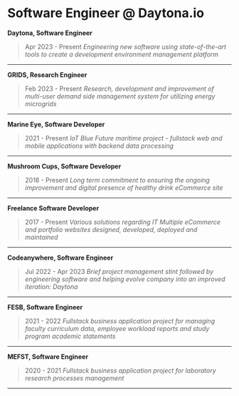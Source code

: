 # Software Engineer @ Daytona.io

**Daytona, Software Engineer**

> Apr 2023 - Present
*Engineering new software using state-of-the-art tools to create a development environment management platform*

---

**GRIDS, Research Engineer**

> Feb 2023 - Present
*Research, development and improvement of multi-user demand side management system for utilizing energy microgrids*

---

**Marine Eye, Software Developer**

> 2021 - Present
*IoT Blue Future maritime project - fullstack web and mobile applications with backend data processing*

---

**Mushroom Cups, Software Developer**

> 2018 - Present
*Long term commitment to ensuring the ongoing improvement and digital presence of healthy drink eCommerce site*

---

**Freelance Software Developer**

> 2017 - Present
*Various solutions regarding IT
Multiple eCommerce and portfolio websites designed, developed, deployed and maintained*

---

**Codeanywhere, Software Engineer**

> Jul 2022 - Apr 2023
*Brief project management stint followed by engineering software and helping evolve company into an improved iteration: Daytona*

---

**FESB, Software Engineer**

> 2021 - 2022
*Fullstack business application project for managing faculty curriculum data, employee workload reports and study program academic statements*

---

**MEFST, Software Engineer**

> 2020 - 2021
*Fullstack business application project for laboratory research processes management*

---
